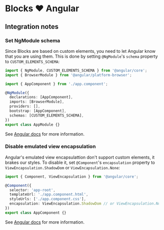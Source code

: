 # Blocks ❤️ Angular

<!-- [![Edit angular-uploader](https://codesandbox.io/static/img/play-codesandbox.svg)](https://codesandbox.io/s/github/uploadcare/blocks-examples/tree/main/examples/angular-uploader/) -->

## Integration notes

### Set NgModule schema

Since Blocks are based on custom elements, you need to let Angular know that you are using them.
This is done by setting `@NgModule`'s `schema` property to `CUSTOM_ELEMENTS_SCHEMA`:

```typescript
import { NgModule, CUSTOM_ELEMENTS_SCHEMA } from '@angular/core';
import { BrowserModule } from '@angular/platform-browser';

import { AppComponent } from './app.component';

@NgModule({
  declarations: [AppComponent],
  imports: [BrowserModule],
  providers: [],
  bootstrap: [AppComponent],
  schemas: [CUSTOM_ELEMENTS_SCHEMA],
})
export class AppModule {}
```

See [Angular docs](https://angular.io/api/core/NgModule#schemas) for more information.

### Disable emulated view encapsulation

Angular's emulated view encapsulattion don't support custom elements, it brakes our styles.
To disable it, set `@Component`'s `encapsulation` property to `ViewEncapsulation.ShadowDom` or `ViewEncapsulation.None`:

```typescript
import { Component, ViewEncapsulation } from '@angular/core';

@Component({
  selector: 'app-root',
  templateUrl: './app.component.html',
  styleUrls: ['./app.component.css'],
  encapsulation: ViewEncapsulation.ShadowDom // or ViewEncapsulation.None
})
export class AppComponent {}
```

See [Angular docs](https://angular.io/guide/view-encapsulation#view-encapsulation) for more information.
